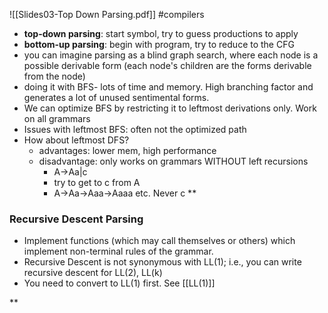 ![[Slides03-Top Down Parsing.pdf]]
#compilers 
- **top-down parsing**: start symbol, try to guess productions to apply
- **bottom-up parsing**: begin with program, try to reduce to the CFG
- you can imagine parsing as a blind graph search, where each node is a possible derivable form (each node's children are the forms derivable from the node)
- doing it with BFS- lots of time and memory. High branching factor and generates a lot of unused sentimental forms.
- We can optimize BFS by restricting it to leftmost derivations only. Work on all grammars
- Issues with leftmost BFS: often not the optimized path
- How about leftmost DFS?
	- advantages: lower mem, high performance
	- disadvantage: only works on grammars WITHOUT left recursions
		- A->Aa|c
		- try to get to c from A
		- A->Aa->Aaa->Aaaa etc. Never c
**

### Recursive Descent Parsing
- Implement functions (which may call themselves or others) which implement non-terminal rules of the grammar. 
- Recursive Descent is not synonymous with LL(1); i.e., you can write recursive descent for LL(2), LL(k)
- You need to convert to LL(1) first. See [[LL(1)]]

**